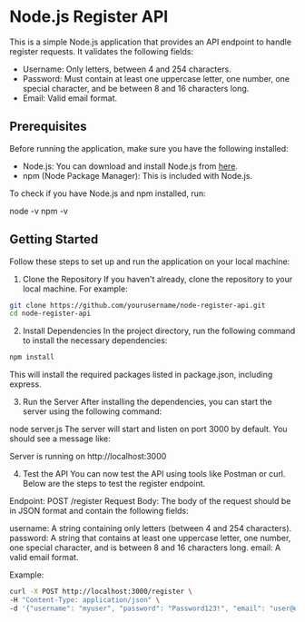 # Node.js Register API

This is a simple Node.js application that provides an API endpoint to handle register requests. It validates the following fields:

- Username: Only letters, between 4 and 254 characters.
- Password: Must contain at least one uppercase letter, one number, one special character, and be between 8 and 16 characters long.
- Email: Valid email format.

## Prerequisites

Before running the application, make sure you have the following installed:

- Node.js: You can download and install Node.js from [here](https://nodejs.org/).
- npm (Node Package Manager): This is included with Node.js.

To check if you have Node.js and npm installed, run:

node -v
npm -v

## Getting Started

Follow these steps to set up and run the application on your local machine:

1. Clone the Repository
   If you haven't already, clone the repository to your local machine. For example:

```bash
git clone https://github.com/yourusername/node-register-api.git
cd node-register-api
```

2. Install Dependencies
   In the project directory, run the following command to install the necessary dependencies:

```bash
npm install
```

This will install the required packages listed in package.json, including express.

3. Run the Server
   After installing the dependencies, you can start the server using the following command:

node server.js
The server will start and listen on port 3000 by default. You should see a message like:

Server is running on http://localhost:3000

4. Test the API
   You can now test the API using tools like Postman or curl. Below are the steps to test the register endpoint.

Endpoint:
POST /register
Request Body:
The body of the request should be in JSON format and contain the following fields:

username: A string containing only letters (between 4 and 254 characters).
password: A string that contains at least one uppercase letter, one number, one special character, and is between 8 and 16 characters long.
email: A valid email format.

Example:

```bash
curl -X POST http://localhost:3000/register \
-H "Content-Type: application/json" \
-d '{"username": "myuser", "password": "Password123!", "email": "user@example.com"}'
```
